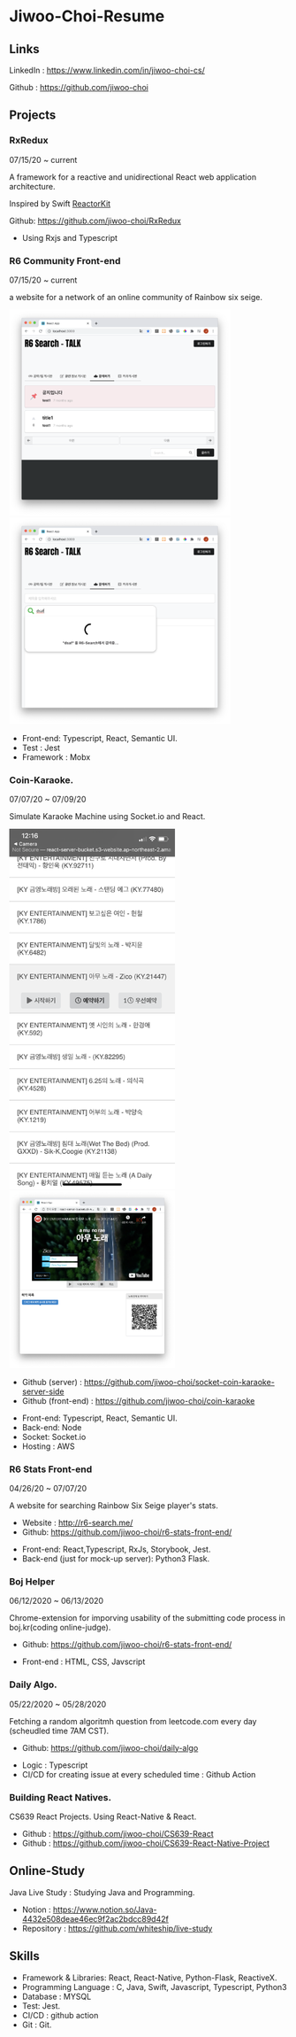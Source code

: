 # Jiwoo-Choi-Resume

## Links
LinkedIn : https://www.linkedin.com/in/jiwoo-choi-cs/

Github : https://github.com/jiwoo-choi

## Projects

### RxRedux
07/15/20 ~ current

A framework for a reactive and unidirectional React web application architecture.

Inspired by Swift [ReactorKit](https://github.com/ReactorKit/ReactorKit)

Github: https://github.com/jiwoo-choi/RxRedux

- Using Rxjs and Typescript

### R6 Community Front-end
07/15/20 ~ current

a website for a network of an online community of Rainbow six seige.

<img src="https://github.com/jiwoo-choi/Jiwoo-Choi-Resume/blob/master/community-example1.png" width="400">
<img src="https://github.com/jiwoo-choi/Jiwoo-Choi-Resume/blob/master/comunity-example.png" width="400">

- Front-end: Typescript, React, Semantic UI.
- Test : Jest
- Framework : Mobx

### Coin-Karaoke.
07/07/20 ~ 07/09/20

Simulate Karaoke Machine using Socket.io and React.

<img src="https://github.com/jiwoo-choi/Jiwoo-Choi-Resume/blob/master/coin_example_mobile.PNG" width="300">
<img src="https://github.com/jiwoo-choi/Jiwoo-Choi-Resume/blob/master/coin_example_web.PNG" width="300">

* Github (server) : https://github.com/jiwoo-choi/socket-coin-karaoke-server-side
* Github (front-end) : https://github.com/jiwoo-choi/coin-karaoke

- Front-end: Typescript, React, Semantic UI.
- Back-end: Node
- Socket: Socket.io
- Hosting : AWS


### R6 Stats Front-end
04/26/20 ~ 07/07/20

A website for searching Rainbow Six Seige player's stats.

* Website : http://r6-search.me/
* Github: https://github.com/jiwoo-choi/r6-stats-front-end/

- Front-end: React,Typescript, RxJs, Storybook, Jest.
- Back-end (just for mock-up server): Python3 Flask.


### Boj Helper

06/12/2020 ~ 06/13/2020

Chrome-extension for imporving usability of the submitting code process in boj.kr(coding online-judge).
* Github: https://github.com/jiwoo-choi/r6-stats-front-end/

- Front-end : HTML, CSS, Javscript


### Daily Algo.
05/22/2020 ~ 05/28/2020

Fetching a random algoritmh question from leetcode.com every day (scheudled time 7AM CST).
* Github: https://github.com/jiwoo-choi/daily-algo

- Logic : Typescript
- CI/CD for creating issue at every scheduled time : Github Action


### Building React Natives.

CS639 React Projects.
Using React-Native & React.

* Github : https://github.com/jiwoo-choi/CS639-React
* Github : https://github.com/jiwoo-choi/CS639-React-Native-Project


## Online-Study
Java Live Study : Studying Java and Programming.
* Notion : https://www.notion.so/Java-4432e508deae46ec9f2ac2bdcc89d42f
* Repository : https://github.com/whiteship/live-study

## Skills

- Framework & Libraries: React, React-Native, Python-Flask, ReactiveX.
- Programming Language : C, Java, Swift, Javascript, Typescript, Python3
- Database : MYSQL
- Test: Jest.
- CI/CD : github action
- Git : Git.
